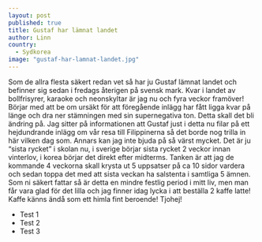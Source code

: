 ```yaml
---
layout: post
published: true
title: Gustaf har lämnat landet
author: Linn
country: 
  - Sydkorea
image: "gustaf-har-lamnat-landet.jpg"
---
```


Som de allra flesta säkert redan vet så har ju Gustaf lämnat landet och befinner sig sedan i fredags återigen på svensk mark. Kvar i landet av bollfrisyrer, karaoke  och neonskyltar är jag nu och fyra veckor framöver! Börjar med att be om ursäkt för att föregående inlägg har fått ligga kvar på länge och dra ner stämningen med sin supernegativa ton. Detta skall det bli ändring på. Jag sitter på informationen att Gustaf just i detta nu filar på ett hejdundrande inlägg om vår resa till Filippinerna så det borde nog trilla in här vilken dag som. Annars kan jag inte bjuda på så värst mycket. Det är ju “sista rycket” i skolan nu, i sverige börjar sista rycket 2 veckor innan vinterlov, i korea börjar det direkt efter midterms. Tanken är att jag de kommande 4 veckorna skall krysta ut 5 uppsatser på ca 10 sidor vardera och sedan toppa det med att sista veckan ha salstenta i samtliga 5 ämnen. Som ni säkert fattar så är detta en mindre festlig period i mitt liv, men man får vara glad för det lilla och jag finner idag lycka i att beställa 2 kaffe latte! Kaffe känns ändå som ett himla fint beroende! Tjohej!

* Test 1
* Test 2
* Test 3
